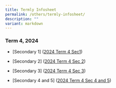 ```yaml
---
title: Termly Infosheet
permalink: /others/termly-infosheet/
description: ""
variant: markdown
---
```

### Term 4, 2024

* [Secondary 1] ([2024 Term 4 Sec1](/files/Others/Termly%20Letters/2024_T4_Sec_1_Letter_Final.pdf))

* [Secondary 2] ([2024 Term 4 Sec 2](/files/Others/Termly%20Letters/2024_T4_Sec_2_Letter_final.pdf))

 * [Secondary 3] ([2024 Term 4 Sec 3](/files/Others/Termly%20Letters/2024_T4_Sec_3_Letter_Final.pdf))
 
* [Secondary 4 and 5] ([2024 Term 4 Sec 4 and 5](/files/Others/Termly%20Letters/2024_T4_Sec_4__5_Letter_Final.pdf))